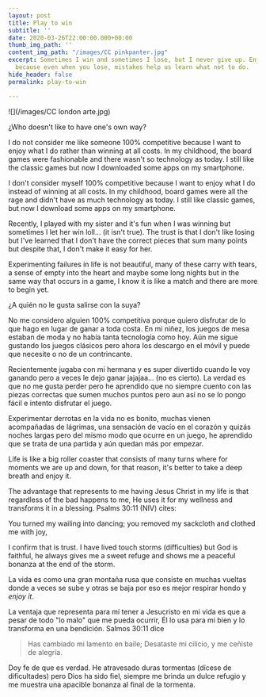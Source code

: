 ```yaml
---
layout: post
title: Play to win
subtitle: ''
date: 2020-03-26T22:00:00.000+00:00
thumb_img_path: ''
content_img_path: "/images/CC pinkpanter.jpg"
excerpt: Sometimes I win and sometimes I lose, but I never give up. Enjoy each round
  because even when you lose, mistakes help us learn what not to do.
hide_header: false
permalink: play-to-win

---
```

![](/images/CC london arte.jpg)

¿Who doesn't like to have one's own way?

I do not consider me like someone 100% competitive because I want to enjoy what I do rather than winning at all costs. In my childhood, the board games were fashionable and there wasn't so technology as today. I still like the classic games but now I downloaded some apps on my smartphone.

I don't consider myself 100% competitive because I want to enjoy what I do instead of winning at all costs. In my childhood, board games were all the rage and didn't have as much technology as today. I still like classic games, but now I download some apps on my smartphone.

Recently, I played with my sister and it's fun when I was winning but sometimes I let her win loll... (it isn't true). The trust is that I don't like losing but I've learned that I don't have the correct pieces that sum many points but despite that, I don't make it easy for her.

Experimenting failures in life is not beautiful, many of these carry with tears, a sense of empty into the heart and maybe some long nights but in the same way that occurs in a game, I know it is like a match and there are more to begin yet.

¿A quién no le gusta salirse con la suya?

No me considero alguien 100% competitiva porque quiero disfrutar de lo que hago en lugar de ganar a toda costa. En mi niñez, los juegos de mesa estaban de moda y no había tanta tecnología como hoy. Aún me sigue gustando los juegos clásicos pero ahora los descargo en el móvil y puede que necesite o no de un contrincante.

Recientemente jugaba con mi hermana y es super divertido cuando le voy ganando pero a veces le dejo ganar jajajaa... (no es cierto). La verdad es que no me gusta perder pero he aprendido que no siempre cuento con las piezas correctas que sumen muchos puntos pero aun así no se lo pongo fácil e intento disfrutar el juego.

Experimentar derrotas en la vida no es bonito, muchas vienen acompañadas de lágrimas, una sensación de vacío en el corazón y quizás noches largas pero del mismo modo que ocurre en un juego, he aprendido que se trata de una partida y aún quedan más por empezar.

Life is like a big roller coaster that consists of many turns where for moments we are up and down, for that reason, it's better to take a deep breath and enjoy it.

The advantage that represents to me having Jesus Christ in my life is that regardless of the bad happens to me, He uses it for my wellness and transforms it in a blessing. Psalms 30:11 (NIV) cites:

You turned my wailing into dancing; you removed my sackcloth and clothed me with joy,

I confirm that is trust. I have lived touch storms (difficulties) but God is faithful, he always gives me a sweet refuge and shows me a peaceful bonanza at the end of the storm.

La vida es como una gran montaña rusa que consiste en muchas vueltas donde a veces se sube y otras se baja por eso es mejor respirar hondo y _enjoy it_.

La ventaja que representa para mí tener a Jesucristo en mi vida es que a pesar de todo "lo malo" que me pueda ocurrir, Él lo usa para mi bien y lo transforma en una bendición. Salmos 30:11 dice

> Has cambiado mi lamento en baile; Desataste mi cilicio, y me ceñiste de alegría.

Doy fe de que es verdad. He atravesado duras tormentas (dícese de dificultades) pero Dios ha sido fiel, siempre me brinda un dulce refugio y me muestra una apacible bonanza al final de la tormenta.